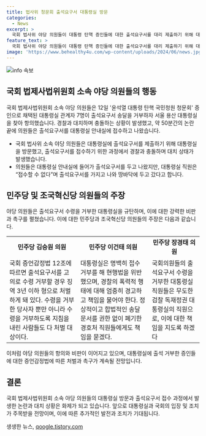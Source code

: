 ```yaml
---
title: 법사위 청문회 출석요구서 대통령실 방문
categories:
  - News
excerpt: >
  국회 법사위 야당 의원들이 대통령 탄핵 증인들에 대한 출석요구서를 대리 제출하기 위해 대통령실을 방문했다. 그러나 경찰과의 충돌이 발생하며 출석요구서의 접수가 거부되었고, 대통령실 직원은 서류를 땅에 내팽겼다. 야당 의원들은 이를 규탄하고, 출석을 거부한 당사자들과 지침을 내린 사람들을 처벌하도록 촉구했다. 또한, 대통령실의 행위를 현행법 위반으로 지적하며 즉각 중단하라고 요구했다. 국회 법사위는 이들을 증인과 참고인으로 소환한 것에 따라 출석요구서를 송달해야 하며, 이에 따라 야당 의원들은 대통령실을 방문했으나 출석요구서를 접수받지 못한 상황이었다.
feature_text: >
  국회 법사위 야당 의원들이 대통령 탄핵 증인들에 대한 출석요구서를 대리 제출하기 위해 대통령실을 방문했다. 그러나 경찰과의 충돌이 발생하며 출석요구서의 접수가 거부되었고, 대통령실 직원은 서류를 땅에 내팽겼다. 야당 의원들은 이를 규탄하고, 출석을 거부한 당사자들과 지침을 내린 사람들을 처벌하도록 촉구했다. 또한, 대통령실의 행위를 현행법 위반으로 지적하며 즉각 중단하라고 요구했다. 국회 법사위는 이들을 증인과 참고인으로 소환한 것에 따라 출석요구서를 송달해야 하며, 이에 따라 야당 의원들은 대통령실을 방문했으나 출석요구서를 접수받지 못한 상황이었다.
image: 'https://www.behealthy4u.com/wp-content/uploads/2024/06/news.jpg'
---
```


<p><img src="https://www.behealthy4u.com/wp-content/uploads/2024/06/news.jpg" alt="info 속보" /></p>

<h2 data-ke-size="size26">국회 법제사법위원회 소속 야당 의원들의 행동</h2>

<p data-ke-size="size16">국회 법제사법위원회 소속 야당 의원들은 12일 '윤석열 대통령 탄핵 국민청원 청문회' 증인으로 채택된 대통령실 관계자 7명이 출석요구서 송달을 거부하자 서울 용산 대통령실을 찾아 항의했습니다. 경찰과 대치하며 충돌하는 상황이 발생했고, 약 50분간의 논란 끝에 의원들은 출석요구서를 대통령실 안내실에 접수하고 나왔습니다.</p>

<ul>
    <li>국회 법사위 소속 야당 의원들은 대통령실에 출석요구서를 제출하기 위해 대통령실을 방문했고, 출석요구서를 접수하기 위한 과정에서 경찰과 충돌하며 대치 상태가 발생했습니다.</li>
    <li>의원들은 대통령실 안내실에 들어가 출석요구서를 두고 나왔지만, 대통령실 직원은 “접수할 수 없다”며 출석요구서를 가지고 나와 땅바닥에 두고 갔다고 합니다.</li>
</ul>

<h2 data-ke-size="size26">민주당 및 조국혁신당 의원들의 주장</h2>

<p data-ke-size="size16">야당 의원들은 출석요구서 수령을 거부한 대통령실을 규탄하며, 이에 대한 강력한 비판과 촉구를 펼쳤습니다. 이에 대한 민주당과 조국혁신당 의원들의 주장은 다음과 같습니다.</p>

<table>
    <tr>
        <td style="text-align: center; height: 17px;"><b>민주당 김승원 의원</b></td>
        <td style="text-align: center; height: 17px;"><b>민주당 이건태 의원</b></td>
        <td style="text-align: center; height: 17px;"><b>민주당 장경태 의원</b></td>
    </tr>
    <tr>
        <td>국회 증언감정법 12조에 따르면 출석요구서를 고의로 수령 거부할 경우 징역 3년 이하 형으로 처벌하게 돼 있다. 수령을 거부한 당사자 뿐만 아니라 수령을 거부하도록 지침을 내린 사람들도 다 처벌 대상이다.</td>
        <td>대통령실은 명백히 접수 거부를 해 현행법을 위반했으며, 경찰의 폭력적 행태에 대해 엄중히 경고하고 책임을 물어야 한다. 정상적이고 합법적인 송달 문서를 권한 없이 폐기한 경호처 직원들에게도 책임을 묻겠다.</td>
        <td>국회의원들의 출석요구서 수령을 거부한 대통령실 직원들은 무도한 검찰 독재정권 대통령실의 직원으로, 이에 대한 책임을 지도록 하겠다</td>
    </tr>
</table>

<p data-ke-size="size16">이처럼 야당 의원들의 항의와 비판이 이어지고 있으며, 대통령실에 출석 거부한 증인들에 대한 증언감정법에 따른 처벌과 촉구가 계속될 전망입니다.</p>

<h2 data-ke-size="size26">결론</h2>

<p data-ke-size="size16">국회 법제사법위원회 소속 야당 의원들의 대통령실 방문과 출석요구서 접수 과정에서 발생한 논란과 대치 상황은 화제가 되고 있습니다. 앞으로 대통령실과 국회의 입장 및 조치가 주목받을 전망이며, 이에 따른 추가적인 발전과 조치가 기대됩니다.</p>
생생한 뉴스, <a href="https://qoogle.tistory.com" rel="dofollow">qoogle.tistory.com</a>


